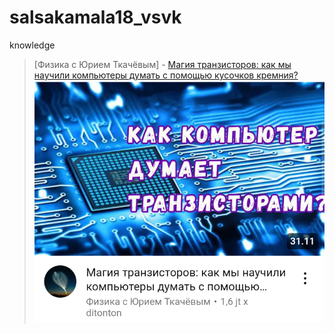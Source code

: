 # salsakamala18_vsvk
knowledge
> [Физика с Юрием Ткачёвым] - [Магия транзисторов: как мы научили компьютеры думать с помощью кусочков кремния?](https://youtu.be/_5W_GZOPa8E) <img src="media/_5W_GZOPa8E/Screenshot_2024-11-21-10-17-04-36.png">

